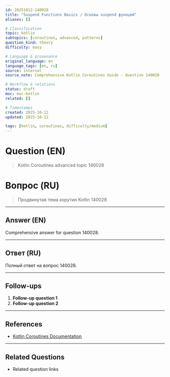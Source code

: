```yaml
---
id: 20251012-140028
title: "Suspend Functions Basics / Основы suspend функций"
aliases: []

# Classification
topic: kotlin
subtopics: [coroutines, advanced, patterns]
question_kind: theory
difficulty: easy

# Language & provenance
original_language: en
language_tags: [en, ru]
source: internal
source_note: Comprehensive Kotlin Coroutines Guide - Question 140028

# Workflow & relations
status: draft
moc: moc-kotlin
related: []

# Timestamps
created: 2025-10-12
updated: 2025-10-12

tags: [kotlin, coroutines, difficulty/medium]
---
```

# Question (EN)
> Kotlin Coroutines advanced topic 140028

# Вопрос (RU)
> Продвинутая тема корутин Kotlin 140028

---

## Answer (EN)

Comprehensive answer for question 140028.

---

## Ответ (RU)

Полный ответ на вопрос 140028.

---

## Follow-ups

1. **Follow-up question 1**
2. **Follow-up question 2**

---

## References

- [Kotlin Coroutines Documentation](https://kotlinlang.org/docs/coroutines-overview.html)

---

## Related Questions

- Related question links

